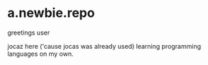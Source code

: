 # a.newbie.repo
greetings user

jocaz here ('cause jocas was already used)
learning programming languages on my own.
